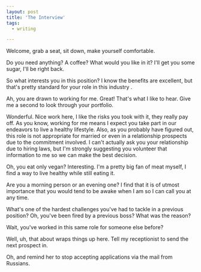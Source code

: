 ```yaml
---
layout: post
title: 'The Interview'
tags:
  - writing

---
```


Welcome, grab a seat, sit down, make yourself comfortable.

Do you need anything? A coffee? What would you like in it? I'll get you some sugar, I'll be right back.

So what interests you in this position? I know the benefits are excellent, but that's pretty standard for your role in this industry .

Ah, you are drawn to working for me. Great! That's what I like to hear. Give me a second to look through your portfolio.

Wonderful. Nice work here, I like the risks you took with it, they really pay off. As you know, working for me means I expect you take part in our endeavors to live a healthy lifestyle. Also, as you probably have figured out, this role is not appropriate for married or even in a relationship prospects due to the commitment involved. I can't actually ask you your relationship due to hiring laws, but I'm strongly suggesting you volunteer that information to me so we can make the best decision.

Oh, you eat only vegan? Interesting. I'm a pretty big fan of meat myself, I find a way to live healthy while still eating it.

Are you a morning person or an evening one? I find that it is of utmost importance that you would tend to be awake when I am so I can call you at any time.

What's one of the hardest challenges you've had to tackle in a previous position? Oh, you've been fired by a previous boss? What was the reason?

Wait, you've worked in this same role for someone else before?

Well, uh, that about wraps things up here. Tell my receptionist to send the next prospect in.

Oh, and remind her to stop accepting applications via the mail from Russians.
